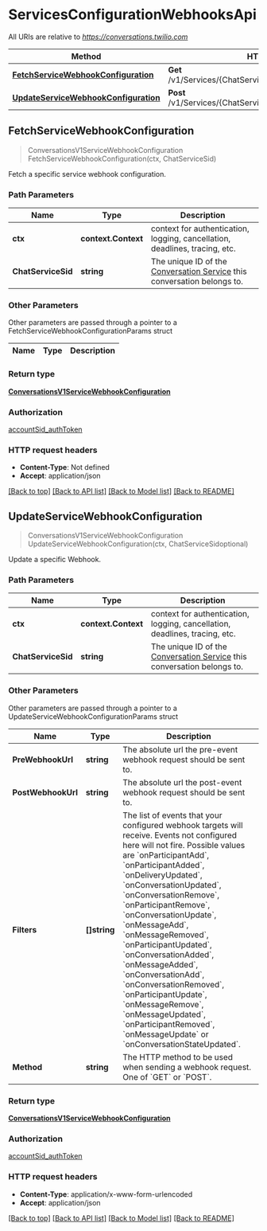 # ServicesConfigurationWebhooksApi

All URIs are relative to *https://conversations.twilio.com*

Method | HTTP request | Description
------------- | ------------- | -------------
[**FetchServiceWebhookConfiguration**](ServicesConfigurationWebhooksApi.md#FetchServiceWebhookConfiguration) | **Get** /v1/Services/{ChatServiceSid}/Configuration/Webhooks | 
[**UpdateServiceWebhookConfiguration**](ServicesConfigurationWebhooksApi.md#UpdateServiceWebhookConfiguration) | **Post** /v1/Services/{ChatServiceSid}/Configuration/Webhooks | 



## FetchServiceWebhookConfiguration

> ConversationsV1ServiceWebhookConfiguration FetchServiceWebhookConfiguration(ctx, ChatServiceSid)



Fetch a specific service webhook configuration.

### Path Parameters


Name | Type | Description
------------- | ------------- | -------------
**ctx** | **context.Context** | context for authentication, logging, cancellation, deadlines, tracing, etc.
**ChatServiceSid** | **string** | The unique ID of the [Conversation Service](https://www.twilio.com/docs/conversations/api/service-resource) this conversation belongs to.

### Other Parameters

Other parameters are passed through a pointer to a FetchServiceWebhookConfigurationParams struct


Name | Type | Description
------------- | ------------- | -------------

### Return type

[**ConversationsV1ServiceWebhookConfiguration**](ConversationsV1ServiceWebhookConfiguration.md)

### Authorization

[accountSid_authToken](../README.md#accountSid_authToken)

### HTTP request headers

- **Content-Type**: Not defined
- **Accept**: application/json

[[Back to top]](#) [[Back to API list]](../README.md#documentation-for-api-endpoints)
[[Back to Model list]](../README.md#documentation-for-models)
[[Back to README]](../README.md)


## UpdateServiceWebhookConfiguration

> ConversationsV1ServiceWebhookConfiguration UpdateServiceWebhookConfiguration(ctx, ChatServiceSidoptional)



Update a specific Webhook.

### Path Parameters


Name | Type | Description
------------- | ------------- | -------------
**ctx** | **context.Context** | context for authentication, logging, cancellation, deadlines, tracing, etc.
**ChatServiceSid** | **string** | The unique ID of the [Conversation Service](https://www.twilio.com/docs/conversations/api/service-resource) this conversation belongs to.

### Other Parameters

Other parameters are passed through a pointer to a UpdateServiceWebhookConfigurationParams struct


Name | Type | Description
------------- | ------------- | -------------
**PreWebhookUrl** | **string** | The absolute url the pre-event webhook request should be sent to.
**PostWebhookUrl** | **string** | The absolute url the post-event webhook request should be sent to.
**Filters** | **[]string** | The list of events that your configured webhook targets will receive. Events not configured here will not fire. Possible values are &#x60;onParticipantAdd&#x60;, &#x60;onParticipantAdded&#x60;, &#x60;onDeliveryUpdated&#x60;, &#x60;onConversationUpdated&#x60;, &#x60;onConversationRemove&#x60;, &#x60;onParticipantRemove&#x60;, &#x60;onConversationUpdate&#x60;, &#x60;onMessageAdd&#x60;, &#x60;onMessageRemoved&#x60;, &#x60;onParticipantUpdated&#x60;, &#x60;onConversationAdded&#x60;, &#x60;onMessageAdded&#x60;, &#x60;onConversationAdd&#x60;, &#x60;onConversationRemoved&#x60;, &#x60;onParticipantUpdate&#x60;, &#x60;onMessageRemove&#x60;, &#x60;onMessageUpdated&#x60;, &#x60;onParticipantRemoved&#x60;, &#x60;onMessageUpdate&#x60; or &#x60;onConversationStateUpdated&#x60;.
**Method** | **string** | The HTTP method to be used when sending a webhook request. One of &#x60;GET&#x60; or &#x60;POST&#x60;.

### Return type

[**ConversationsV1ServiceWebhookConfiguration**](ConversationsV1ServiceWebhookConfiguration.md)

### Authorization

[accountSid_authToken](../README.md#accountSid_authToken)

### HTTP request headers

- **Content-Type**: application/x-www-form-urlencoded
- **Accept**: application/json

[[Back to top]](#) [[Back to API list]](../README.md#documentation-for-api-endpoints)
[[Back to Model list]](../README.md#documentation-for-models)
[[Back to README]](../README.md)

